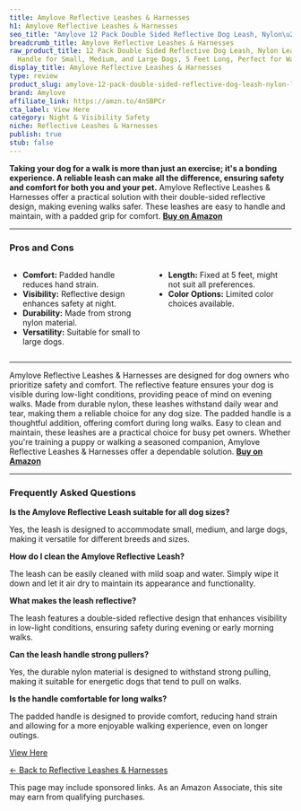 ```yaml
---
title: Amylove Reflective Leashes & Harnesses
h1: Amylove Reflective Leashes & Harnesses
seo_title: "Amylove 12 Pack Double Sided Reflective Dog Leash, Nylon\u2026"
breadcrumb_title: Amylove Reflective Leashes & Harnesses
raw_product_title: 12 Pack Double Sided Reflective Dog Leash, Nylon Leashes with Padded
  Handle for Small, Medium, and Large Dogs, 5 Feet Long, Perfect for Walking and Training
display_title: Amylove Reflective Leashes & Harnesses
type: review
product_slug: amylove-12-pack-double-sided-reflective-dog-leash-nylon-leashes-with-pa-a1b2b4fe
brand: Amylove
affiliate_link: https://amzn.to/4nSBPCr
cta_label: View Here
category: Night & Visibility Safety
niche: Reflective Leashes & Harnesses
publish: true
stub: false
---
```


<div id="intro" class="full-width">
  <p><strong>Taking your dog for a walk is more than just an exercise; it's a bonding experience. A reliable leash can make all the difference, ensuring safety and comfort for both you and your pet.</strong> Amylove Reflective Leashes & Harnesses offer a practical solution with their double-sided reflective design, making evening walks safer. These leashes are easy to handle and maintain, with a padded grip for comfort. <a href="https://amzn.to/4nSBPCr" rel="nofollow sponsored noopener" target="_blank"><strong>Buy on Amazon</strong></a></p>
</div>

<hr />
<h3 id="pros-cons">Pros and Cons</h3>
<div class="pc-grid" style="display:grid;grid-template-columns:1fr 1fr;gap:16px;">
  <ul>
    <li><strong>Comfort:</strong> Padded handle reduces hand strain.</li>
    <li><strong>Visibility:</strong> Reflective design enhances safety at night.</li>
    <li><strong>Durability:</strong> Made from strong nylon material.</li>
    <li><strong>Versatility:</strong> Suitable for small to large dogs.</li>
  </ul>
  <ul>
    <li><strong>Length:</strong> Fixed at 5 feet, might not suit all preferences.</li>
    <li><strong>Color Options:</strong> Limited color choices available.</li>
  </ul>
</div>
<hr />

<div class="full-width">
  <p>Amylove Reflective Leashes & Harnesses are designed for dog owners who prioritize safety and comfort. The reflective feature ensures your dog is visible during low-light conditions, providing peace of mind on evening walks. Made from durable nylon, these leashes withstand daily wear and tear, making them a reliable choice for any dog size. The padded handle is a thoughtful addition, offering comfort during long walks. Easy to clean and maintain, these leashes are a practical choice for busy pet owners. Whether you're training a puppy or walking a seasoned companion, Amylove Reflective Leashes & Harnesses offer a dependable solution. <a href="https://amzn.to/4nSBPCr" rel="nofollow sponsored noopener" target="_blank"><strong>Buy on Amazon</strong></a></p>
</div>

<hr />
<h3 id="faqs">Frequently Asked Questions</h3>

<p><strong>Is the Amylove Reflective Leash suitable for all dog sizes?</strong></p>
<p>Yes, the leash is designed to accommodate small, medium, and large dogs, making it versatile for different breeds and sizes.</p>

<p><strong>How do I clean the Amylove Reflective Leash?</strong></p>
<p>The leash can be easily cleaned with mild soap and water. Simply wipe it down and let it air dry to maintain its appearance and functionality.</p>

<p><strong>What makes the leash reflective?</strong></p>
<p>The leash features a double-sided reflective design that enhances visibility in low-light conditions, ensuring safety during evening or early morning walks.</p>

<p><strong>Can the leash handle strong pullers?</strong></p>
<p>Yes, the durable nylon material is designed to withstand strong pulling, making it suitable for energetic dogs that tend to pull on walks.</p>

<p><strong>Is the handle comfortable for long walks?</strong></p>
<p>The padded handle is designed to provide comfort, reducing hand strain and allowing for a more enjoyable walking experience, even on longer outings.</p>
<p><a class="btn" href="https://amzn.to/4nSBPCr" target="_blank" rel="nofollow sponsored noopener">View Here</a></p>
<p><a href="/roundups/night-visibility-safety/reflective-leashes-harnesses/">← Back to Reflective Leashes & Harnesses</a></p>
<aside class="disclosure">This page may include sponsored links. As an Amazon Associate, this site may earn from qualifying purchases.</aside>
